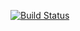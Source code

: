 [![Build Status](https://travis-ci.org/shekhargulati/todoapp.png)](https://travis-ci.org/shekhargulati/todoapp)
